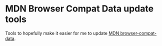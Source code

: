 # MDN Browser Compat Data update tools

Tools to hopefully make it easier for me to update [MDN browser-compat-data](https://github.com/mdn/browser-compat-data).
